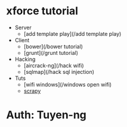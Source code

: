# xforce tutorial

* Server
  * [add template play](/add template play)
* Client
  * [bower](/bower tutorial)
  * [grunt](/grunt tutorial)
* Hacking
  * [aircrack-ng](/hack wifi)
  * [sqlmap](/hack sql injection)
* Tuts
  * [wifi windows](/windows open wifi)
  * [scrapy](/crawData)

# Auth: Tuyen-ng